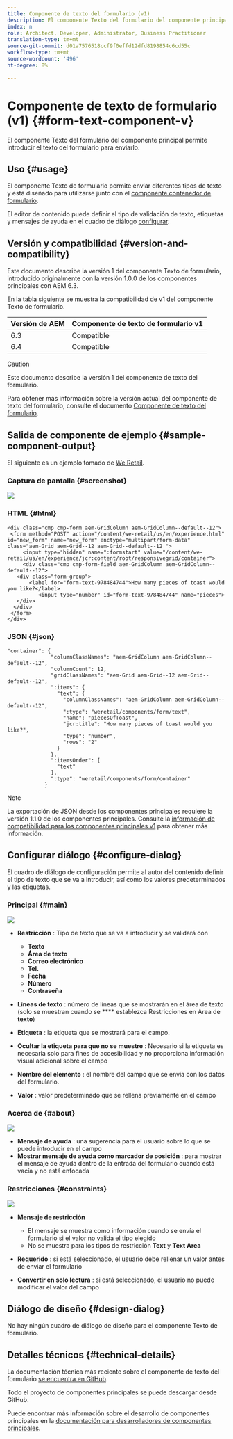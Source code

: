 ```yaml
---
title: Componente de texto del formulario (v1)
description: El componente Texto del formulario del componente principal permite introducir el texto del formulario para enviarlo.
index: n
role: Architect, Developer, Administrator, Business Practitioner
translation-type: tm+mt
source-git-commit: d01a7576518ccf9f0effd12dfd8198854c6cd55c
workflow-type: tm+mt
source-wordcount: '496'
ht-degree: 8%

---
```



# Componente de texto de formulario (v1) {#form-text-component-v}

El componente Texto del formulario del componente principal permite introducir el texto del formulario para enviarlo.

## Uso {#usage}

El componente Texto de formulario permite enviar diferentes tipos de texto y está diseñado para utilizarse junto con el [componente contenedor de formulario](form-container-v1.md).

El editor de contenido puede definir el tipo de validación de texto, etiquetas y mensajes de ayuda en el cuadro de diálogo [configurar](#configure-dialog).

## Versión y compatibilidad {#version-and-compatibility}

Este documento describe la versión 1 del componente Texto de formulario, introducido originalmente con la versión 1.0.0 de los componentes principales con AEM 6.3.

En la tabla siguiente se muestra la compatibilidad de v1 del componente Texto de formulario.

| Versión de AEM | Componente de texto de formulario v1 |
|--- |--- |
| 6.3 | Compatible |
| 6.4 | Compatible |

>[!CAUTION]
>
>Este documento describe la versión 1 del componente de texto del formulario.
>
>Para obtener más información sobre la versión actual del componente de texto del formulario, consulte el documento [Componente de texto del formulario](/help/components/forms/form-text.md).

## Salida de componente de ejemplo {#sample-component-output}

El siguiente es un ejemplo tomado de [We.Retail](https://helpx.adobe.com/experience-manager/6-4/sites/developing/using/we-retail.html).

### Captura de pantalla {#screenshot}

![](/help/assets/chlimage_1-22.png)

### HTML {#html}

```
<div class="cmp cmp-form aem-GridColumn aem-GridColumn--default--12">
 <form method="POST" action="/content/we-retail/us/en/experience.html" id="new_form" name="new_form" enctype="multipart/form-data" class="aem-Grid aem-Grid--12 aem-Grid--default--12 ">
     <input type="hidden" name=":formstart" value="/content/we-retail/us/en/experience/jcr:content/root/responsivegrid/container">
     <div class="cmp cmp-form-field aem-GridColumn aem-GridColumn--default--12">
   <div class="form-group">
       <label for="form-text-978484744">How many pieces of toast would you like?</label>
          <input type="number" id="form-text-978484744" name="pieces">
   </div>
  </div>
 </form>
</div>
```

### JSON {#json}

```
"container": {
              "columnClassNames": "aem-GridColumn aem-GridColumn--default--12",
              "columnCount": 12,
              "gridClassNames": "aem-Grid aem-Grid--12 aem-Grid--default--12",
              ":items": {
                "text": {
                  "columnClassNames": "aem-GridColumn aem-GridColumn--default--12",
                  ":type": "weretail/components/form/text",
                  "name": "piecesOfToast",
                  "jcr:title": "How many pieces of toast would you like?",
                  "type": "number",
                  "rows": "2"
                }
              },
              ":itemsOrder": [
                "text"
              ],
              ":type": "weretail/components/form/container"
            }
```

>[!NOTE]
>
>La exportación de JSON desde los componentes principales requiere la versión 1.1.0 de los componentes principales. Consulte la [información de compatibilidad para los componentes principales v1](/help/versions.md) para obtener más información.

## Configurar diálogo {#configure-dialog}

El cuadro de diálogo de configuración permite al autor del contenido definir el tipo de texto que se va a introducir, así como los valores predeterminados y las etiquetas.

### Principal {#main}

![](/help/assets/chlimage_1-23.png)

* **Restricción** : Tipo de texto que se va a introducir y se validará con

   * **Texto**
   * **Área de texto**
   * **Correo electrónico**
   * **Tel.**
   * **Fecha**
   * **Número**
   * **Contraseña**

* **Líneas de texto** : número de líneas que se mostrarán en el área de texto (solo se muestran cuando se  **** establezca Restricciones en Área de  **texto**)

* **Etiqueta** : la etiqueta que se mostrará para el campo.
* **Ocultar la etiqueta para que no se muestre** : Necesario si la etiqueta es necesaria solo para fines de accesibilidad y no proporciona información visual adicional sobre el campo
* **Nombre del elemento** : el nombre del campo que se envía con los datos del formulario.
* **Valor** : valor predeterminado que se rellena previamente en el campo

### Acerca de {#about}

![](/help/assets/chlimage_1-24.png)

* **Mensaje de ayuda** : una sugerencia para el usuario sobre lo que se puede introducir en el campo
* **Mostrar mensaje de ayuda como marcador de posición** : para mostrar el mensaje de ayuda dentro de la entrada del formulario cuando está vacía y no está enfocada

### Restricciones {#constraints}

![](/help/assets/chlimage_1-25.png)

* **Mensaje de restricción**

   * El mensaje se muestra como información cuando se envía el formulario si el valor no valida el tipo elegido
   * No se muestra para los tipos de restricción **Text** y **Text Area**

* **Requerido** : si está seleccionado, el usuario debe rellenar un valor antes de enviar el formulario
* **Convertir en solo lectura** : si está seleccionado, el usuario no puede modificar el valor del campo

## Diálogo de diseño {#design-dialog}

No hay ningún cuadro de diálogo de diseño para el componente Texto de formulario.

## Detalles técnicos {#technical-details}

La documentación técnica más reciente sobre el componente de texto del formulario [se encuentra en GitHub](https://github.com/adobe/aem-core-wcm-components/tree/master/content/src/content/jcr_root/apps/core/wcm/components/form/text/v1/text).

Todo el proyecto de componentes principales se puede descargar desde GitHub.

Puede encontrar más información sobre el desarrollo de componentes principales en la [documentación para desarrolladores de componentes principales](/help/developing/overview.md).
